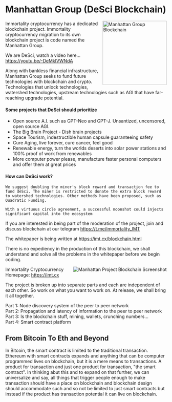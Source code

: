 # Manhattan Group (DeSci Blockchain)

<img align="right" src="https://imt.cx/assets/img/logo/mhg.png" width="200" alt="Manhattan Group Blockchain">

Immortality cryptocurrency has a dedicated blockchain project. Immortality cryptocurrency migration to its own blockchain project is code named the Manhattan Group.

We are DeSci, watch a video here... https://youtu.be/-DeMklVWNdA

Along with bankless financial infrastructure, Manhattan Group seeks to fund future technologies with blockchain and crypto. Technologies that unlock technologies, watershed technologies, upstream technologies such as AGI that have far-reaching upgrade potential.

#### Some projects that DeSci should prioritize
- Open source A.I. such as GPT-Neo and GPT-J. Unsantized, uncensored, open source AGI.
- The Big Brain Project - Dish brain projects
- Space Tourism, indestructible human capsule guaranteeing safety
- Cure Aging, live forever, cure cancer, feel good
- Renewable energy, turn the worlds deserts into solar power stations and 100% proof of work from renewables
- More computer power please, manufacture faster personal computers and offer them at great prices

#### How can DeSci work?

```We suggest doubling the miner's block reward and transaction fee to fund deSci. The miner is restricted to donate the extra block reward to watershed technologies. Other methods have been proposed, such as Quadratic Funding.```

```With a virtuous circle agreement, a successful moonshot could injects significant capital into the ecosystem```

If you are interested in being part of the moderation of the project, join and discuss blockchain at our telegram https://t.me/immortality_IMT

The whitepaper is being written at https://imt.cx/blockchain.html

There is no expediency in the production of this blockchain, we shall understand and solve all the problems in the whitepaper before we begin coding.

<img align="right" src="https://github.com/Immortality-IMT/Manhattan-Project/blob/main/blockchain%20and%20cryptocurrency/screenshot_wallet.png" alt="Manhattan Project Blockchain Screenshot">

Immortality Cryptocurrency
Homepage: https://imt.cx

The project is broken up into separate parts and each are independent of each other. So work on what you want to work on. At release, we shall bring it all together.

Part 1: Node discovery system of the peer to peer network<br />
Part 2: Propagation and latency of information to the peer to peer network<br />
Part 3: Is the blockchain stuff, mining, wallets, crunching numbers...<br />
Part 4: Smart contract platform<br />


From Bitcoin To Eth and Beyond
------------------------------
In Bitcoin, the smart contract is limited to the traditional transaction. Ethereum with smart contracts expands and anything that can be computer programmed lives on blockchain, but it is a mere means to transactions. A product for transaction and just one product for transaction, "the smart contract". In thinking abut this and to expand on that further, we can universalize and say, all things that trigger people enough to make transaction should have a place on blockchain and blockchain design should accommodate such and so not be limited to just smart contracts but instead if the product has transaction potential it can live on blockchain.
